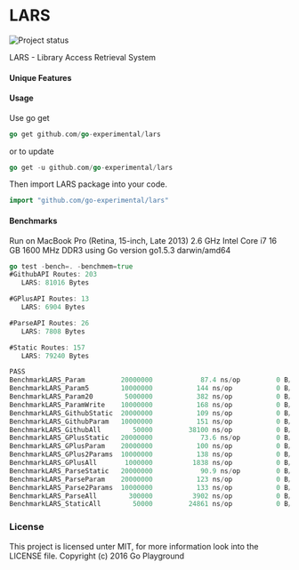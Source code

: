 # LARS
![Project status](http://img.shields.io/status/experimental.png?color=red)

LARS - Library Access Retrieval System

#### Unique Features 



#### Usage

Use go get 

```go
go get github.com/go-experimental/lars
``` 

or to update

```go
go get -u github.com/go-experimental/lars
``` 

Then import LARS package into your code.

```go
import "github.com/go-experimental/lars"
``` 


#### Benchmarks
Run on MacBook Pro (Retina, 15-inch, Late 2013) 2.6 GHz Intel Core i7 16 GB 1600 MHz DDR3 using Go version go1.5.3 darwin/amd64


```go
go test -bench=. -benchmem=true
#GithubAPI Routes: 203
   LARS: 81016 Bytes

#GPlusAPI Routes: 13
   LARS: 6904 Bytes

#ParseAPI Routes: 26
   LARS: 7808 Bytes

#Static Routes: 157
   LARS: 79240 Bytes

PASS
BenchmarkLARS_Param       	20000000	        87.4 ns/op	       0 B/op	       0 allocs/op
BenchmarkLARS_Param5      	10000000	       144 ns/op	       0 B/op	       0 allocs/op
BenchmarkLARS_Param20     	 5000000	       382 ns/op	       0 B/op	       0 allocs/op
BenchmarkLARS_ParamWrite  	10000000	       168 ns/op	       0 B/op	       0 allocs/op
BenchmarkLARS_GithubStatic	20000000	       109 ns/op	       0 B/op	       0 allocs/op
BenchmarkLARS_GithubParam 	10000000	       151 ns/op	       0 B/op	       0 allocs/op
BenchmarkLARS_GithubAll   	   50000	     38100 ns/op	       0 B/op	       0 allocs/op
BenchmarkLARS_GPlusStatic 	20000000	        73.6 ns/op	       0 B/op	       0 allocs/op
BenchmarkLARS_GPlusParam  	20000000	       100 ns/op	       0 B/op	       0 allocs/op
BenchmarkLARS_GPlus2Params	10000000	       138 ns/op	       0 B/op	       0 allocs/op
BenchmarkLARS_GPlusAll    	 1000000	      1838 ns/op	       0 B/op	       0 allocs/op
BenchmarkLARS_ParseStatic 	20000000	        90.9 ns/op	       0 B/op	       0 allocs/op
BenchmarkLARS_ParseParam  	20000000	       123 ns/op	       0 B/op	       0 allocs/op
BenchmarkLARS_Parse2Params	10000000	       133 ns/op	       0 B/op	       0 allocs/op
BenchmarkLARS_ParseAll    	  300000	      3902 ns/op	       0 B/op	       0 allocs/op
BenchmarkLARS_StaticAll   	   50000	     24861 ns/op	       0 B/op	       0 allocs/op
```

### License 
This project is licensed unter MIT, for more information look into the LICENSE file.
Copyright (c) 2016 Go Playground